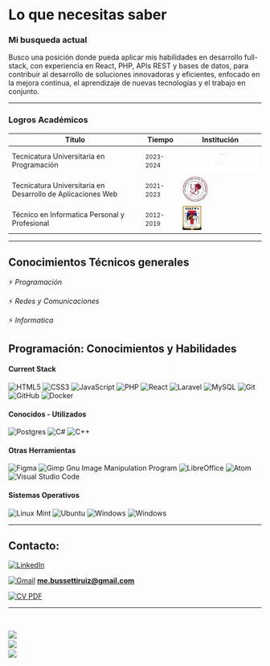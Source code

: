 # Lo que necesitas saber

### Mi busqueda actual

Busco una posición donde pueda aplicar mis habilidades en desarrollo full-stack, con experiencia en React, PHP, APIs REST y bases de datos, para contribuir al desarrollo de soluciones innovadoras y eficientes, enfocado en la mejora continua, el aprendizaje de nuevas tecnologías y el trabajo en conjunto.

---

### Logros Académicos

| Título                                                      | Tiempo                   | Institución                                                                                      |
| ----------------------------------------------------------- | ------------------------ | ------------------------------------------------------------------------------------------------ |
| Tecnicatura Universitaria en Programación                   | <small>2023-2024</small> | <img style="margin:auto;" title="UTN FRBB" alt="UTN FRBB" src="utn.png" width="222" height="50"> |
| Tecnicatura Universitaria en Desarrollo de Aplicaciones Web | <small>2021-2023</small> | <img style="margin:auto;" title="UPSO" alt="UPSO" src="upso.png" width="50" height="50">         |
| Técnico en Informatica Personal y Profesional               | <small>2012-2019</small> | <img style="margin:auto;" title="EEST2" alt="EEST2" src="eest2.png" width="37" height="48">      |

---

## Conocimientos Técnicos generales

⚡ _Programación_

⚡ _Redes y Comunicaciones_

⚡ _Informatica_

## Programación: Conocimientos y Habilidades

#### Current Stack

![HTML5](https://img.shields.io/badge/html5%20-%23E34F26.svg?&style=for-the-badge&logo=html5&logoColor=white) ![CSS3](https://img.shields.io/badge/css3%20-%231572B6.svg?&style=for-the-badge&logo=css3&logoColor=white)
![JavaScript](https://img.shields.io/badge/javascript%20-%23323330.svg?&style=for-the-badge&logo=javascript&logoColor=%23F7DF1E)
![PHP](https://img.shields.io/badge/php-%23316192.svg?&style=for-the-badge&logo=PHP&logoColor=white)
![React](https://img.shields.io/badge/react-%2320232a.svg?style=for-the-badge&logo=react&logoColor=%2361DAFB)
![Laravel](https://img.shields.io/badge/laravel%20-%23F05033.svg?&style=for-the-badge&logo=laravel&logoColor=white)
![MySQL](https://img.shields.io/badge/mysql-%2300f.svg?style=for-the-badge&logo=mysql&logoColor=white)
![Git](https://img.shields.io/badge/git%20-%23F05033.svg?&style=for-the-badge&logo=git&logoColor=white)
![GitHub](https://img.shields.io/badge/github%20-%23121011.svg?&style=for-the-badge&logo=github&logoColor=white)
![Docker](https://img.shields.io/badge/docker-%230db7ed.svg?style=for-the-badge&logo=docker&logoColor=white)

#### Conocidos - Utilizados

![Postgres](https://img.shields.io/badge/postgres-%23316192.svg?style=for-the-badge&logo=postgresql&logoColor=white)
![C#](https://img.shields.io/badge/c%23-%23239120.svg?style=for-the-badge&logo=c-sharp&logoColor=white)
![C++](https://img.shields.io/badge/c++-%2300599C.svg?style=for-the-badge&logo=c%2B%2B&logoColor=white)

#### Otras Herramientas

![Figma](https://img.shields.io/badge/figma-%23F24E1E.svg?style=for-the-badge&logo=figma&logoColor=white)
![Gimp Gnu Image Manipulation Program](https://img.shields.io/badge/Gimp-657D8B?style=for-the-badge&logo=gimp&logoColor=FFFFFF)
![LibreOffice](https://img.shields.io/badge/LibreOffice-%2318A303?style=for-the-badge&logo=LibreOffice&logoColor=white)
![Atom](https://img.shields.io/badge/Atom-%2366595C.svg?style=for-the-badge&logo=atom&logoColor=white)
![Visual Studio Code](https://img.shields.io/badge/Visual%20Studio%20Code-0078d7.svg?style=for-the-badge&logo=visual-studio-code&logoColor=white)

#### Sistemas Operativos

![Linux Mint](https://img.shields.io/badge/Linux%20Mint-87CF3E?style=for-the-badge&logo=Linux%20Mint&logoColor=white)
![Ubuntu](https://img.shields.io/badge/Ubuntu-E95420?style=for-the-badge&logo=ubuntu&logoColor=white)
![Windows](https://img.shields.io/badge/Windows-0078D6?style=for-the-badge&logo=windows&logoColor=white)
![Windows](https://img.shields.io/badge/Wsl2-0078D6?style=for-the-badge&logo=wsl2&logoColor=white)

---

## Contacto:

<a href="https://www.linkedin.com/in/matias-ezequiel-bussetti-82a9531a2/">![LinkedIn](https://img.shields.io/badge/linkedin-%230077B5.svg?style=for-the-badge&logo=linkedin&logoColor=white)</a>

<a href="mailto:me.bussettiruiz@gmail.com">![Gmail](https://img.shields.io/badge/Gmail-D14836?style=for-the-badge&logo=gmail&logoColor=white)</a> **me.bussettiruiz@gmail.com**

<a href="CV-Developer.pdf">![CV PDF](https://img.shields.io/badge/DESCARGAR%20CV-005420?style=for-the-badge&logo=PDF&logoColor=white)
</a>

---

<br/>

![](https://github-readme-stats.vercel.app/api?username=Matias-Bussetti&theme=dark&hide_border=false&include_all_commits=true&count_private=true)<br/>
![](https://github-readme-streak-stats.herokuapp.com/?user=Matias-Bussetti&theme=dark&hide_border=false)<br/>
![](https://github-readme-stats.vercel.app/api/top-langs/?username=Matias-Bussetti&theme=dark&hide_border=false&include_all_commits=true&count_private=false&layout=compact)
